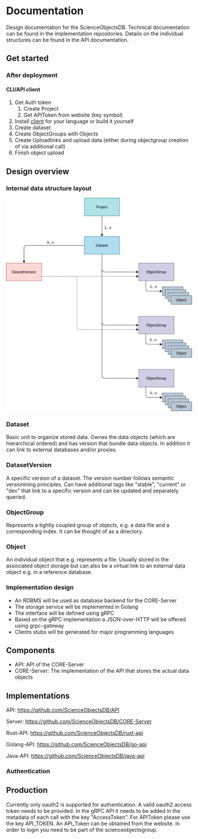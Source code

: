 # Documentation

Design documentation for the ScienceObjectsDB. Technical documentation can be found in the implementation repositories. Details on the individual structures can be found in the API documentation.

## Get started

### After deployment

#### CLI/API client

1. Get Auth token
   1. Create Project
   2. Get APIToken from website (key symbol)
2. Install [client](#implementations) for your language or build it yourself
3. Create dataset
4. Create ObjectGroups with Objects
5. Create Uploadlinks and upload data (either during objectgroup creation of via additional call)
6. Finish object upload

## Design overview

### Internal data structure layout

![alt text](images/SciObjsDB-schema.png)

### Dataset

Basic unit to organize stored data. Ownes the data objects (which are hierarchical ordered) and has version that bundle data objects. In addition it can link to external databases and/or proxies.

### DatasetVersion

A specific version of a dataset. The version number follows semantic versionining principles. Can have additional tags like "stable", "current" or "dev" that link to a specific version and can be updated and separately queried.

### ObjectGroup

Represents a tightly coupled group of objects, e.g. a data file and a corresponding index. It can be thought of as a directory.

### Object

An individual object that e.g. represents a file. Usually stored in the associated object storage but can also be a virtual link to an external data object e.g. in a reference database.

### Implementation design

- An RDBMS will be used as database backend for the CORE-Server
- The storage service will be implemented in Golang
- The interface will be defined using gRPC
- Based on the gRPC implementation a JSON-over-HTTP will be offered using grpc-gateway
- Clients stubs will be generated for major programming languages

## Components

- API: API of the CORE-Server
- CORE-Server: The implementation of the API that stores the actual data objects

## Implementations

API: https://github.com/ScienceObjectsDB/API

Server: https://github.com/ScienceObjectsDB/CORE-Server

Rust-API: https://github.com/ScienceObjectsDB/rust-api

Golang-API: https://github.com/ScienceObjectsDB/go-api

Java-API: https://github.com/ScienceObjectsDB/java-api

### Authentication

## Production

Currently only oauth2 is supported for authentication.
A valid oauth2 access token needs to be provided. In the gRPC API it needs to be added in the metadata of each call with the key "AccessToken". For APIToken please use the key API_TOKEN. An API_Token can be obtained from the website. In order to login you need to be part of the scienceobjectsgroup.
